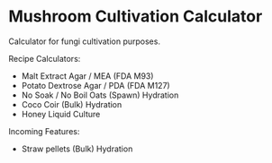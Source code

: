 # Mushroom Cultivation Calculator
Calculator for fungi cultivation purposes.

Recipe Calculators:
- Malt Extract Agar / MEA (FDA M93)
- Potato Dextrose Agar / PDA (FDA M127)
- No Soak / No Boil Oats (Spawn) Hydration
- Coco Coir (Bulk) Hydration
- Honey Liquid Culture

Incoming Features:
- Straw pellets (Bulk) Hydration
